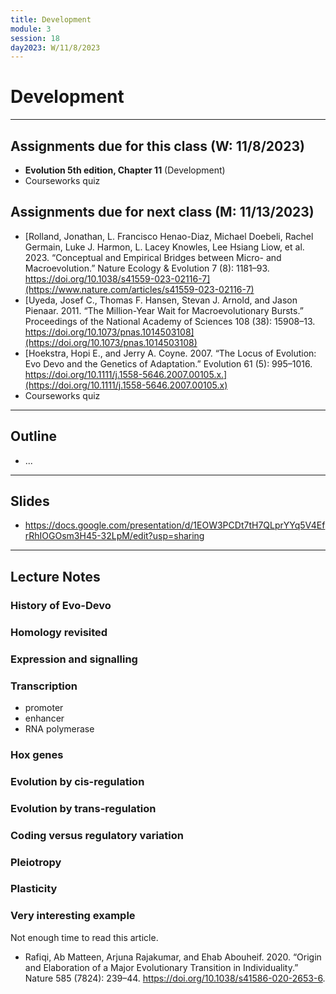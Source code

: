 ```yaml
---
title: Development
module: 3
session: 18
day2023: W/11/8/2023
---
```


# Development

----


## Assignments due for this class (W: 11/8/2023)
- **Evolution 5th edition, Chapter 11** (Development)
- Courseworks quiz


## Assignments due for next class (M: 11/13/2023)
- [Rolland, Jonathan, L. Francisco Henao-Diaz, Michael Doebeli, Rachel Germain, Luke J. Harmon, L. Lacey Knowles, Lee Hsiang Liow, et al. 2023. “Conceptual and Empirical Bridges between Micro- and Macroevolution.” Nature Ecology & Evolution 7 (8): 1181–93. https://doi.org/10.1038/s41559-023-02116-7](https://www.nature.com/articles/s41559-023-02116-7)
- [Uyeda, Josef C., Thomas F. Hansen, Stevan J. Arnold, and Jason Pienaar. 2011. “The Million-Year Wait for Macroevolutionary Bursts.” Proceedings of the National Academy of Sciences 108 (38): 15908–13. https://doi.org/10.1073/pnas.1014503108](https://doi.org/10.1073/pnas.1014503108)
- [Hoekstra, Hopi E., and Jerry A. Coyne. 2007. “The Locus of Evolution: Evo Devo and the Genetics of Adaptation.” Evolution 61 (5): 995–1016. https://doi.org/10.1111/j.1558-5646.2007.00105.x.](https://doi.org/10.1111/j.1558-5646.2007.00105.x)
- Courseworks quiz


----

## Outline
- ...

----

## Slides
- https://docs.google.com/presentation/d/1EOW3PCDt7tH7QLprYYq5V4EfrRhIOGOsm3H45-32LpM/edit?usp=sharing
<!-- [https://docs.google.com/presentation/d/1EOW3PCDt7tH7QLprYYq5V4EfrRhIOGOsm3H45-32LpM/edit#slide=id.g2975282c4d7_0_267](https://docs.google.com/presentation/d/1EOW3PCDt7tH7QLprYYq5V4EfrRhIOGOsm3H45-32LpM/edit#slide=id.g2975282c4d7_0_267) -->
<!-- [https://docs.google.com/presentation/d/15EJ5BZ4lCLeepQBCo8Nqmew3rpKkiSpIcIj_xrIp_cE/edit#slide=id.p](https://docs.google.com/presentation/d/15EJ5BZ4lCLeepQBCo8Nqmew3rpKkiSpIcIj_xrIp_cE/edit#slide=id.p) -->

----

## Lecture Notes


### History of Evo-Devo


### Homology revisited


### Expression and signalling


### Transcription

- promoter
- enhancer
- RNA polymerase


### Hox genes


### Evolution by cis-regulation


### Evolution by trans-regulation


### Coding versus regulatory variation


### Pleiotropy 


### Plasticity


### Very interesting example
Not enough time to read this article. 
- Rafiqi, Ab Matteen, Arjuna Rajakumar, and Ehab Abouheif. 2020. “Origin and Elaboration of a Major Evolutionary Transition in Individuality.” Nature 585 (7824): 239–44. https://doi.org/10.1038/s41586-020-2653-6.
